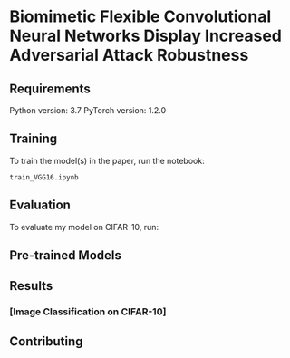 # Biomimetic Flexible Convolutional Neural Networks Display Increased Adversarial Attack Robustness

## Requirements

Python version:      3.7
PyTorch version:     1.2.0

## Training

To train the model(s) in the paper, run the notebook:

```train
train_VGG16.ipynb
```

## Evaluation

To evaluate my model on CIFAR-10, run:


## Pre-trained Models


## Results


### [Image Classification on CIFAR-10]


## Contributing
